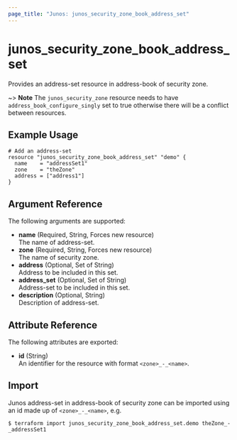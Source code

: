 ```yaml
---
page_title: "Junos: junos_security_zone_book_address_set"
---
```


# junos_security_zone_book_address_set

Provides an address-set resource in address-book of security zone.

~> **Note**
  The `junos_security_zone` resource needs to have `address_book_configure_singly` set to
  true otherwise there will be a conflict between resources.

## Example Usage

```hcl
# Add an address-set
resource "junos_security_zone_book_address_set" "demo" {
  name    = "addressSet1"
  zone    = "theZone"
  address = ["address1"]
}
```

## Argument Reference

The following arguments are supported:

- **name** (Required, String, Forces new resource)  
  The name of address-set.
- **zone** (Required, String, Forces new resource)  
  The name of security zone.
- **address** (Optional, Set of String)  
  Address to be included in this set.
- **address_set** (Optional, Set of String)  
  Address-set to be included in this set.
- **description** (Optional, String)  
  Description of address-set.

## Attribute Reference

The following attributes are exported:

- **id** (String)  
  An identifier for the resource with format `<zone>_-_<name>`.

## Import

Junos address-set in address-book of security zone can be imported using an id made up of
`<zone>_-_<name>`, e.g.

```shell
$ terraform import junos_security_zone_book_address_set.demo theZone_-_addressSet1
```
